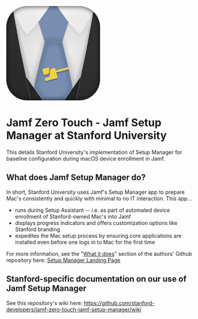 ![Setup Manager Icon](https://github.com/Jamf-Concepts/Setup-Manager/blob/main/Images/SetupManager250.png)

# Jamf Zero Touch - Jamf Setup Manager at Stanford University
This details Stanford University's implementation of Setup Manager for baseline configuration during macOS device enrollment in Jamf.

## What does Jamf Setup Manager do?
In short, Stanford University uses Jamf's Setup Manager app to prepare Mac's consistently and quickly with minimal to no IT interaction. This app...
* runs during Setup Assistant -- i.e. as part of automated device enrollment of Stanford-owned Mac's into Jamf
* displays progress indicators and offers customization options like Stanford branding
* expedites the Mac setup process by ensuring core applications are installed even before one logs in to Mac for the first time

For more information, see the "[What it does](https://github.com/Jamf-Concepts/Setup-Manager/tree/main?tab=readme-ov-file#what-it-does)" section of the authors' Github repository here: [Setup Manager Landing Page](https://github.com/Jamf-Concepts/Setup-Manager)

## Stanford-specific documentation on our use of Jamf Setup Manager
See this repository's wiki here: https://github.com/stanford-developers/jamf-zero-touch-jamf-setup-manager/wiki
